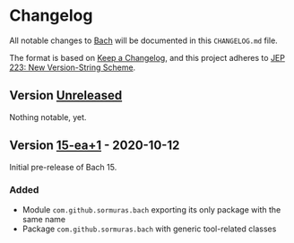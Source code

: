 # Changelog
All notable changes to [Bach](https://github.com/sormuras/bach) will be documented in this `CHANGELOG.md` file.

The format is based on [Keep a Changelog](https://keepachangelog.com),
and this project adheres to [JEP 223: New Version-String Scheme](https://openjdk.java.net/jeps/223).

## Version [Unreleased]

Nothing notable, yet.

## Version [15-ea+1] - 2020-10-12

Initial pre-release of Bach 15.

### Added

- Module `com.github.sormuras.bach` exporting its only package with the same name
- Package `com.github.sormuras.bach` with generic tool-related classes

[Unreleased]: https://github.com/sormuras/bach/compare/15-ea+1...HEAD
[15-ea+1]: https://github.com/sormuras/bach/releases/tag/15-ea+1
